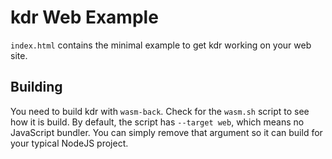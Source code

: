 # kdr Web Example

`index.html` contains the minimal example to get kdr working on your web site.

## Building

You need to build kdr with `wasm-back`. Check for the `wasm.sh` script to see how it is build.
By default, the script has `--target web`, which means no JavaScript bundler.
You can simply remove that argument so it can build for your typical NodeJS project.
